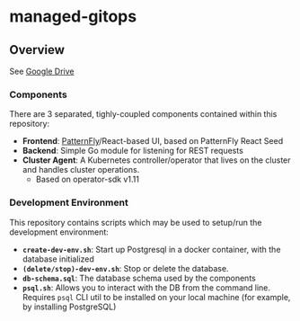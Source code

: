 # managed-gitops

## Overview

See [Google Drive](https://drive.google.com/drive/u/0/folders/1p_yIOJ1WLu-lqz-BVDn076l1K1pEOc1d)


### Components

There are 3 separated, tighly-coupled components contained within this repository:
- **Frontend**: [PatternFly](https://www.patternfly.org/)/React-based UI, based on PatternFly React Seed
- **Backend**: Simple Go module for listening for REST requests
- **Cluster Agent**: A Kubernetes controller/operator that lives on the cluster and handles cluster operations.
    - Based on operator-sdk v1.11


### Development Environment

This repository contains scripts which may be used to setup/run the development environment:
- **`create-dev-env.sh`**: Start up Postgresql in a docker container, with the database initialized
- **`(delete/stop)-dev-env.sh`**: Stop or delete the database.
- **`db-schema.sql`**: The database schema used by the components
- **`psql.sh`**: Allows you to interact with the DB from the command line. Requires `psql` CLI util to be installed on your local machine (for example, by installing PostgreSQL)

